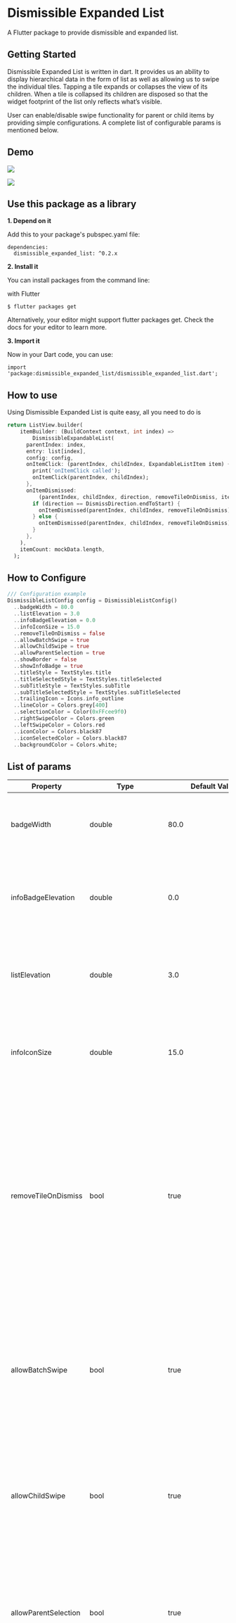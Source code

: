 # Dismissible Expanded List

A Flutter package to provide dismissible and expanded list.

## Getting Started

Dismissible Expanded List is written in dart. It provides us an ability to display hierarchical data in the form of list as well as allowing us to swipe the individual tiles. Tapping a tile expands or collapses the view of its children. When a tile is collapsed its children are disposed so that the widget footprint of the list only reflects what’s visible. 

User can enable/disable swipe functionality for parent or child items by providing simple configurations. A complete list of configurable params is mentioned below.

## Demo

<p>
  <img src="screenshots/Screenshot_20191119-125107.jpg">
</p>

<p>
  <img src="screenshots/Screenshot_20191119-125113.jpg">
</p>

Use this package as a library
-----------------------------

**1. Depend on it**

Add this to your package's pubspec.yaml file:

```
dependencies:
  dismissible_expanded_list: ^0.2.x
```

**2. Install it**

You can install packages from the command line:

with Flutter

```
$ flutter packages get
```

Alternatively, your editor might support flutter packages get. Check the docs for your editor to learn more.

**3. Import it**

Now in your Dart code, you can use:

```
import 'package:dismissible_expanded_list/dismissible_expanded_list.dart';
```

How to use
----------

Using Dismissible Expanded List is quite easy, all you need to do is 


```dart
return ListView.builder(
    itemBuilder: (BuildContext context, int index) =>
        DismissibleExpandableList(
      parentIndex: index,
      entry: list[index],
      config: config,
      onItemClick: (parentIndex, childIndex, ExpandableListItem item) {
        print('onItemClick called');
        onItemClick(parentIndex, childIndex);
      },
      onItemDismissed:
          (parentIndex, childIndex, direction, removeTileOnDismiss, item) {
        if (direction == DismissDirection.endToStart) {
          onItemDismissed(parentIndex, childIndex, removeTileOnDismiss);
        } else {
          onItemDismissed(parentIndex, childIndex, removeTileOnDismiss);
        }
      },
    ),
    itemCount: mockData.length,
  );
```

How to Configure
----------------

```dart
/// Configuration example
DismissibleListConfig config = DismissibleListConfig()
  ..badgeWidth = 80.0
  ..listElevation = 3.0
  ..infoBadgeElevation = 0.0
  ..infoIconSize = 15.0
  ..removeTileOnDismiss = false
  ..allowBatchSwipe = true
  ..allowChildSwipe = true
  ..allowParentSelection = true
  ..showBorder = false
  ..showInfoBadge = true
  ..titleStyle = TextStyles.title
  ..titleSelectedStyle = TextStyles.titleSelected
  ..subTitleStyle = TextStyles.subTitle
  ..subTitleSelectedStyle = TextStyles.subTitleSelected
  ..trailingIcon = Icons.info_outline
  ..lineColor = Colors.grey[400]
  ..selectionColor = Color(0xFFcee9f0)
  ..rightSwipeColor = Colors.green
  ..leftSwipeColor = Colors.red
  ..iconColor = Colors.black87
  ..iconSelectedColor = Colors.black87
  ..backgroundColor = Colors.white;
```

List of params
--------------

| Property              | Type                  | Default Value               | Description                                                                                                                                                                                                                                                                           |
|-----------------------|-----------------------|-----------------------------|---------------------------------------------------------------------------------------------------------------------------------------------------------------------------------------------------------------------------------------------------------------------------------------|
| badgeWidth            | double                | 80.0                        | The (optional) param to control badge width displayed at the top right.                                                                                                                                                                                                               |
| infoBadgeElevation    | double                | 0.0                         | The (optional) param to control the card elevation for info badge displayed at the top right.                                                                                                                                                                                         |
| listElevation         | double                | 3.0                         | The (optional) param to control the card elevation for dismissible list item.                                                                                                                                                                                                         |
| infoIconSize          | double                | 15.0                        | The (optional) param to control the size of info icon displayed in-front of the title.                                                                                                                                                                                                |
| removeTileOnDismiss   | bool                  | true                        | The (optional) param to control either to remove dismissible list items from list or to keep them. If `true` item will be remove from the list and the rest of the items will adjust accordingly, else item will stay at its place and a callback with swiped item will be returned.  |
| allowBatchSwipe       | bool                  | true                        | The (optional) param to control parent/batch swipe at once. If `true` parent/batch will be swiped and removed from list, else it wont and will act as a normal list item.                                                                                                             |
| allowChildSwipe       | bool                  | true                        | The (optional) param to control child swipe. If `true` user will be able to swipe the child else it won't and will act as a normal list item.                                                                                                                                         |
| allowParentSelection  | bool                  | true                        | The (optional) param to control parent selection. If `true` by selecting a child parent will also be selected else only child will show as selected.                                                                                                                                  |
| showBorder            | bool                  | false                       | The (optional) param to add an extra border between expanded and other list items when one of the list item is expanded. If `true` an extra border will be added to top and bottom of expanded item to distinguish it from other items else there will be no boarder.                 |
| showInfoBadge         | bool                  | true                        | The (optional) param to control either to show info badge or not. if `true` info badge will be displayed at the top right corner of the dismissible list item.                                                                                                                        |
| titleStyle            | TextStyle             | TextStyles.title            | The (optional) param to set font style of the title.                                                                                                                                                                                                                                  |
| titleSelectedStyle    | TextStyle             | TextStyles.titleSelected    | The (optional) param to set selected font style of the title.                                                                                                                                                                                                                         |
| subTitleStyle         | TextStyle             | TextStyles.subTitle         | The (optional) param to set font style of the sub-title.                                                                                                                                                                                                                              |
| subTitleSelectedStyle | TextStyle             | TextStyles.subTitleSelected | The (optional) param to set selected font style of the sub-title.                                                                                                                                                                                                                     |
| trailingIcon          | IconData              | Icons.info_outline          | The (optional) param to set the trailing icon.                                                                                                                                                                                                                                        |
| lineColor             | Color                 | Colors.grey[400]            | The (optional) param to set the line color of the expanded list item.                                                                                                                                                                                                                 |
| selectionColor        | Color                 | Color(0xFFcee9f0)           | The (optional) param to set the list item selection color.                                                                                                                                                                                                                            |
| rightSwipeColor       | Color                 | Colors.green                | The (optional) param to set the swipe color of the list item when swiped from left to right.                                                                                                                                                                                          |
| leftSwipeColor        | Color                 | Colors.red                  | The (optional) param to set the swipe color of the list item when swiped from right to left.                                                                                                                                                                                          |
| iconColor             | Color                 | Colors.black87              | The (optional) param to set the trailing icon color.                                                                                                                                                                                                                                  |
| iconSelectedColor     | Color                 | Colors.black87              | The (optional) param to set the trailing icon color when list item is selected.                                                                                                                                                                                                       |
| backgroundColor       | Color                 | Colors.white                | The (optional) param to set the background color of list item.                                                                                                                                                                                                                        |
| parentIndex           | int                   | null                        | The (required) param to populate list item data.                                                                                                                                                                                                                                      |
| entry                 | ExpandableListItem    | null                        | The (required) param to populate list item data.                                                                                                                                                                                                                                      |
| config                | DismissibleListConfig | null                        | The (required) param to set the dismissible list item configuration. e.g. background color, trailing icon size etc.                                                                                                                                                                   |
| onItemClick           | OnItemClick           | null                        | The (optional) param to get the call back whenever list item will be tapped.                                                                                                                                                                                                          |
| onItemDismissed       | OnItemDismissed       | null                        | The (optional) param to get the call back whenever list item will be swiped.                                                                                                                                                                                                          |


Complete Example
----------------

```dart
import 'package:dismissible_expanded_list/constants/text_styles.dart';
import 'package:dismissible_expanded_list/widgets/dismissible_expanded_list_widget.dart';
import 'package:dismissible_expanded_list/model/entry.dart';
import 'package:example/mock.dart';
import 'package:flutter/material.dart';
import 'package:dismissible_expanded_list/model/dismissible_list_configuration.dart';

void main() {
  runApp(MyApp());
}

class MyApp extends StatelessWidget {
  @override
  Widget build(BuildContext context) {
    return new MaterialApp(
      home: ExpansionTileSample(),
    );
  }
}

class ExpansionTileSample extends StatefulWidget {
  @override
  _ExpansionTileSampleState createState() => _ExpansionTileSampleState();
}

class _ExpansionTileSampleState extends State<ExpansionTileSample> {
  String title = 'Not Yet Selected';
  String selectedId = '1';
  bool removeTileOnDismiss = true;

  final List<ExpandableListItem> list = mockData;

  @override
  Widget build(BuildContext context) {
    return MaterialApp(
      home: Scaffold(
        appBar: AppBar(
          backgroundColor: Color(0xFF2e6f85),
          title: const Text('ExpansionTile'),
        ),
        body: Material(
          child: MediaQuery.of(context).orientation == Orientation.landscape
              ? Row(
                  children: <Widget>[_buildLeftSide(), _buildRightSide()],
                )
              : Row(
                  children: <Widget>[_buildRightSide()],
                ),
        ),
      ),
    );
  }

  Widget _buildRightSide() {
    /// Configuration example
    DismissibleListConfig config = DismissibleListConfig()
      ..badgeWidth = 80.0
      ..listElevation = 3.0
      ..infoBadgeElevation = 0.0
      ..infoIconSize = 15.0
      ..removeTileOnDismiss = false
      ..allowBatchSwipe = true
      ..allowChildSwipe = true
      ..allowParentSelection = true
      ..showBorder = false
      ..showInfoBadge = true
      ..titleStyle = TextStyles.title
      ..titleSelectedStyle = TextStyles.titleSelected
      ..subTitleStyle = TextStyles.subTitle
      ..subTitleSelectedStyle = TextStyles.subTitleSelected
      ..trailingIcon = Icons.info_outline
      ..lineColor = Colors.grey[400]
      ..selectionColor = Color(0xFFcee9f0)
      ..rightSwipeColor = Colors.green
      ..leftSwipeColor = Colors.red
      ..iconColor = Colors.black87
      ..iconSelectedColor = Colors.black87
      ..backgroundColor = Colors.white;

    return Expanded(
      flex: 1,
      child: ListView.builder(
        itemBuilder: (BuildContext context, int index) =>
            DismissibleExpandableList(
          parentIndex: index,
          entry: list[index],
          config: config,
          onItemClick: (parentIndex, childIndex, ExpandableListItem item) {
            print('onItemClick called');
            onItemClick(parentIndex, childIndex);
          },
          onItemDismissed:
              (parentIndex, childIndex, direction, removeTileOnDismiss, item) {
            if (direction == DismissDirection.endToStart) {
              onItemDismissed(parentIndex, childIndex, removeTileOnDismiss);
            } else {
              onItemDismissed(parentIndex, childIndex, removeTileOnDismiss);
            }
          },
        ),
        itemCount: mockData.length,
      ),
    );
  }

  Widget _buildLeftSide() {
    return Expanded(
      flex: 2,
      child: Container(
        margin: EdgeInsets.only(left: 5.0, top: 5.0, bottom: 5.0, right: 2.0),
        height: double.infinity,
        decoration: BoxDecoration(
            color: Colors.white, borderRadius: BorderRadius.circular(10.0)),
        child: Text(title),
      ),
    );
  }

  // general methods:-----------------------------------------------------------
  void onItemClick(int parentIndex, int childIndex) {
    setState(
      () {
        if (childIndex == -1) {
          title = mockData[parentIndex].title;
          selectedId = mockData[parentIndex].id;

          // setting entry to true
          mockData.forEach((item) => item.reset());
          mockData[parentIndex].selected = true;
        } else {
          selectedId = mockData[parentIndex].children[childIndex].id;
          title = mockData[parentIndex].children[childIndex].title;

          // setting entry to true
          mockData.forEach((item) => item.reset());
          mockData[parentIndex].selected = true;
          mockData[parentIndex].children[childIndex].selected = true;
        }
      },
    );
  }

  void onItemDismissed(
      int parentIndex, int childIndex, bool removeTileOnDismiss) {
    setState(
      () {
        // check to see if user wants to remove swiped items from list
        // if yes then remove item from list
        // else show user a message about swiped item
        if (removeTileOnDismiss) {
          if (childIndex == -1) {
            mockData.removeAt(parentIndex);
          } else {
            // check to see if its the last child
            // if yes, then remove parent as well
            // else, only remove child
            if (mockData[parentIndex].children != null &&
                mockData[parentIndex].children.length > 1) {
              mockData[parentIndex].children.removeAt(childIndex);
            } else {
              mockData.removeAt(parentIndex);
            }
          }
        } else {
          // show user a message that item has been swiped
        }
      },
    );
  }
}

```
